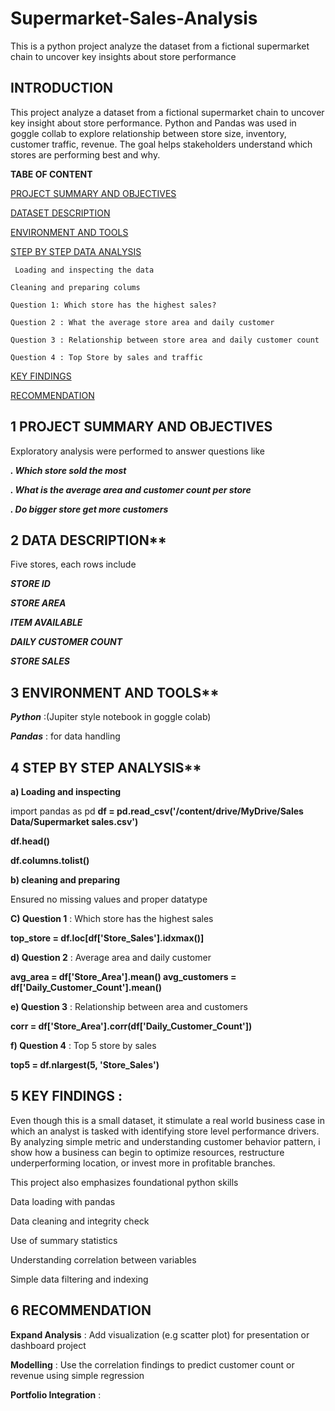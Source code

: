 # Supermarket-Sales-Analysis
This is a python project analyze the dataset from a fictional supermarket chain to uncover key insights about store performance
## INTRODUCTION 
This project analyze a dataset from a fictional supermarket chain to uncover key insight about store performance. Python and Pandas was used in goggle collab to explore relationship between store size, inventory, customer traffic, revenue. The goal helps stakeholders understand which stores are performing best and why. 

**TABE OF CONTENT** 

[PROJECT SUMMARY AND OBJECTIVES](https://github.com/OlajesuOgunyemi/Supermarket-Sales-Analysis#1-project-summary-and-objectives) 

[DATASET DESCRIPTION](https://github.com/OlajesuOgunyemi/Supermarket-Sales-Analysis#2-data-description) 

[ENVIRONMENT AND TOOLS](https://github.com/OlajesuOgunyemi/Supermarket-Sales-Analysis#3-environment-and-tools) 

[STEP BY  STEP DATA ANALYSIS](https://github.com/OlajesuOgunyemi/Supermarket-Sales-Analysis#4-step-by-step-analysis) 

     Loading and inspecting the data 

    Cleaning and preparing colums 
    
    Question 1: Which store has the highest sales? 

    Question 2 : What the average store area and daily customer 

    Question 3 : Relationship between store area and daily customer count 

    Question 4 : Top Store by sales and traffic
    
[KEY FINDINGS](https://github.com/OlajesuOgunyemi/Supermarket-Sales-Analysis/edit/main/README.md#5-key-findings-) 

[RECOMMENDATION](https://github.com/OlajesuOgunyemi/Supermarket-Sales-Analysis#5-recommendation) 





## 1 PROJECT SUMMARY AND OBJECTIVES

Exploratory analysis were performed to answer questions like 

***. Which store sold the most*** 

***. What is the average area and customer count per store***

***. Do bigger store get more customers*** 




## 2 DATA DESCRIPTION** 

Five stores, each rows  include 

***STORE  ID*** 

***STORE  AREA*** 

***ITEM AVAILABLE*** 

***DAILY CUSTOMER COUNT*** 

***STORE SALES***



## 3 ENVIRONMENT AND TOOLS** 

***Python*** :(Jupiter style notebook in goggle colab) 

***Pandas*** : for data handling 

 

## 4 STEP BY STEP ANALYSIS** 

**a)  Loading and inspecting**

import pandas as pd 
**df = pd.read_csv('/content/drive/MyDrive/Sales Data/Supermarket sales.csv')** 

**df.head()** 

**df.columns.tolist()**

**b) cleaning and preparing** 

Ensured no missing values and proper datatype 

 

**C)  Question 1** : Which store has the highest sales 

**top_store = df.loc[df['Store_Sales'].idxmax()]** 

 

**d) Question 2** :  Average area and daily customer 

**avg_area = df['Store_Area'].mean() avg_customers = df['Daily_Customer_Count'].mean()** 

 

**e) Question 3** : Relationship between area and customers 

**corr = df['Store_Area'].corr(df['Daily_Customer_Count'])** 

 

**f) Question 4** : Top 5 store by sales 

**top5 = df.nlargest(5, 'Store_Sales')**

## 5 KEY FINDINGS : 

Even though this is a small dataset, it stimulate a real world business case in which an analyst is tasked with identifying store level performance drivers. By analyzing simple metric and understanding customer behavior pattern, i show how a business can begin to optimize resources, restructure underperforming location, or invest more in profitable branches.

This project also emphasizes foundational python skills 

Data loading with pandas 

Data cleaning and integrity check 

Use of summary statistics 

Understanding correlation between variables 

Simple data filtering and indexing 
## 6 RECOMMENDATION  

  **Expand Analysis** : Add visualization (e.g scatter plot) for presentation or dashboard project 

  **Modelling** : Use the correlation findings to predict customer count or revenue using simple regression 

  **Portfolio Integration** :  

 
